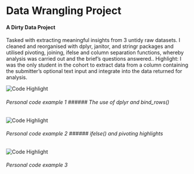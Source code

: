 # Data Wrangling Project

#### A Dirty Data Project

Tasked with extracting meaningful insights from 3 untidy raw datasets.  I cleaned and reorganised
with dplyr, janitor, and stringr packages and utilised pivoting, joining, ifelse and column separation
functions, whereby analysis was carried out and the brief’s questions answered..  Highlight: I was
the only student in the cohort to extract data from a column containing the submitter’s optional 
text input and integrate into the data returned for analysis.

![Code Highlight](data_wrangling_project/screen_shots/code_screen_shot_1.png)
###### Personal code example 1 ###### The use of dplyr and bind_rows()

![Code Highlight](data_wrangling_project/screen_shots/code_screen_shot_2.png)
###### Personal code example 2 ###### ifelse() and pivoting highlights

![Code Highlight](data_wrangling_project/screen_shots/code_screen_shot_3.png)
###### Personal code example 3 ######


